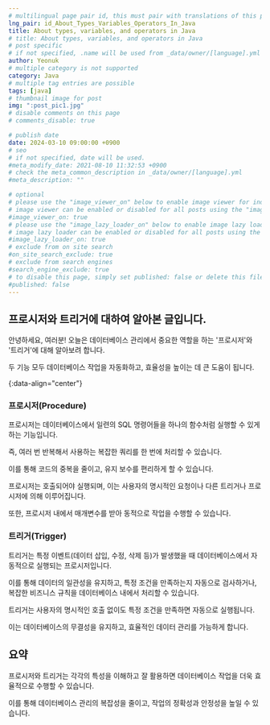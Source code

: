 ```yaml
---
# multilingual page pair id, this must pair with translations of this page. (This name must be unique)
lng_pair: id_About_Types_Variables_Operators_In_Java
title: About types, variables, and operators in Java
# title: About types, variables, and operators in Java
# post specific
# if not specified, .name will be used from _data/owner/[language].yml
author: Yeonuk
# multiple category is not supported
category: Java
# multiple tag entries are possible
tags: [java]
# thumbnail image for post
img: ":post_pic1.jpg"
# disable comments on this page
# comments_disable: true

# publish date
date: 2024-03-10 09:00:00 +0900
# seo
# if not specified, date will be used.
#meta_modify_date: 2021-08-10 11:32:53 +0900
# check the meta_common_description in _data/owner/[language].yml
#meta_description: ""

# optional
# please use the "image_viewer_on" below to enable image viewer for individual pages or posts (_posts/ or [language]/_posts folders).
# image viewer can be enabled or disabled for all posts using the "image_viewer_posts: true" setting in _data/conf/main.yml.
#image_viewer_on: true
# please use the "image_lazy_loader_on" below to enable image lazy loader for individual pages or posts (_posts/ or [language]/_posts folders).
# image lazy loader can be enabled or disabled for all posts using the "image_lazy_loader_posts: true" setting in _data/conf/main.yml.
#image_lazy_loader_on: true
# exclude from on site search
#on_site_search_exclude: true
# exclude from search engines
#search_engine_exclude: true
# to disable this page, simply set published: false or delete this file
#published: false
---
```


<!-- outline-start -->

## 프로시저와 트리거에 대하여 알아본 글입니다.

안녕하세요, 여러분! 오늘은 데이터베이스 관리에서 중요한 역할을 하는 '프로시저'와 '트리거'에 대해 알아보려 합니다.

두 기능 모두 데이터베이스 작업을 자동화하고, 효율성을 높이는 데 큰 도움이 됩니다.

{:data-align="center"}

<!-- outline-end -->

### 프로시저(Procedure)

프로시저는 데이터베이스에서 일련의 SQL 명령어들을 하나의 함수처럼 실행할 수 있게 하는 기능입니다.

즉, 여러 번 반복해서 사용하는 복잡한 쿼리를 한 번에 처리할 수 있습니다.

이를 통해 코드의 중복을 줄이고, 유지 보수를 편리하게 할 수 있습니다.

프로시저는 호출되어야 실행되며, 이는 사용자의 명시적인 요청이나 다른 트리거나 프로시저에 의해 이루어집니다.

또한, 프로시저 내에서 매개변수를 받아 동적으로 작업을 수행할 수 있습니다.

### 트리거(Trigger)

트리거는 특정 이벤트(데이터 삽입, 수정, 삭제 등)가 발생했을 때 데이터베이스에서 자동적으로 실행되는 프로시저입니다.

이를 통해 데이터의 일관성을 유지하고, 특정 조건을 만족하는지 자동으로 검사하거나, 복잡한 비즈니스 규칙을 데이터베이스 내에서 처리할 수 있습니다.

트리거는 사용자의 명시적인 호출 없이도 특정 조건을 만족하면 자동으로 실행됩니다.

이는 데이터베이스의 무결성을 유지하고, 효율적인 데이터 관리를 가능하게 합니다.

## 요약

프로시저와 트리거는 각각의 특성을 이해하고 잘 활용하면 데이터베이스 작업을 더욱 효율적으로 수행할 수 있습니다.

이를 통해 데이터베이스 관리의 복잡성을 줄이고, 작업의 정확성과 안정성을 높일 수 있습니다.
